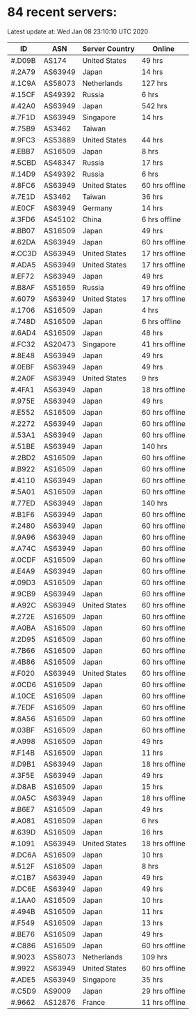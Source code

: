 # 84 recent servers:

Latest update at: Wed Jan 08 23:10:10 UTC 2020

| ID | ASN | Server Country | Online |
| -- | --- | -------------- | ------ |
| #.D09B | AS174 | United States | 49 hrs |
| #.2A79 | AS63949 | Japan | 14 hrs |
| #.1C9A | AS58073 | Netherlands | 127 hrs |
| #.15CF | AS49392 | Russia | 6 hrs |
| #.42A0 | AS63949 | Japan | 542 hrs |
| #.7F1D | AS63949 | Singapore | 14 hrs |
| #.75B9 | AS3462 | Taiwan | |
| #.9FC3 | AS53889 | United States | 44 hrs |
| #.EBB7 | AS16509 | Japan | 8 hrs |
| #.5CBD | AS48347 | Russia | 17 hrs |
| #.14D9 | AS49392 | Russia | 6 hrs |
| #.8FC6 | AS63949 | United States | 60 hrs offline |
| #.7E1D | AS3462 | Taiwan | 36 hrs |
| #.E0CF | AS63949 | Germany | 14 hrs |
| #.3FD6 | AS45102 | China | 6 hrs offline |
| #.BB07 | AS16509 | Japan | 49 hrs |
| #.62DA | AS63949 | Japan | 60 hrs offline |
| #.CC3D | AS63949 | United States | 17 hrs offline |
| #.ADA5 | AS63949 | United States | 17 hrs offline |
| #.EF72 | AS63949 | Japan | 49 hrs |
| #.B8AF | AS51659 | Russia | 49 hrs offline |
| #.6079 | AS63949 | United States | 17 hrs offline |
| #.1706 | AS16509 | Japan | 4 hrs |
| #.748D | AS16509 | Japan | 6 hrs offline |
| #.6AD4 | AS16509 | Japan | 48 hrs |
| #.FC32 | AS20473 | Singapore | 41 hrs offline |
| #.8E48 | AS63949 | Japan | 49 hrs |
| #.0EBF | AS63949 | Japan | 49 hrs |
| #.2A0F | AS63949 | United States | 9 hrs |
| #.4FA1 | AS63949 | Japan | 18 hrs offline |
| #.975E | AS63949 | Japan | 49 hrs |
| #.E552 | AS16509 | Japan | 60 hrs offline |
| #.2272 | AS63949 | Japan | 60 hrs offline |
| #.53A1 | AS63949 | Japan | 60 hrs offline |
| #.51BE | AS63949 | Japan | 140 hrs |
| #.2BD2 | AS16509 | Japan | 60 hrs offline |
| #.B922 | AS16509 | Japan | 60 hrs offline |
| #.4110 | AS63949 | Japan | 60 hrs offline |
| #.5A01 | AS16509 | Japan | 60 hrs offline |
| #.77ED | AS63949 | Japan | 140 hrs |
| #.B1F6 | AS63949 | Japan | 60 hrs offline |
| #.2480 | AS63949 | Japan | 60 hrs offline |
| #.9A96 | AS63949 | Japan | 60 hrs offline |
| #.A74C | AS63949 | Japan | 60 hrs offline |
| #.0CDF | AS16509 | Japan | 60 hrs offline |
| #.E4A9 | AS63949 | Japan | 60 hrs offline |
| #.09D3 | AS16509 | Japan | 60 hrs offline |
| #.9CB9 | AS63949 | Japan | 60 hrs offline |
| #.A92C | AS63949 | United States | 60 hrs offline |
| #.272E | AS16509 | Japan | 60 hrs offline |
| #.A0BA | AS16509 | Japan | 60 hrs offline |
| #.2D95 | AS16509 | Japan | 60 hrs offline |
| #.7B66 | AS16509 | Japan | 60 hrs offline |
| #.4B86 | AS16509 | Japan | 60 hrs offline |
| #.F020 | AS63949 | United States | 60 hrs offline |
| #.0CD6 | AS16509 | Japan | 60 hrs offline |
| #.10CE | AS16509 | Japan | 60 hrs offline |
| #.7EDF | AS16509 | Japan | 60 hrs offline |
| #.8A56 | AS16509 | Japan | 60 hrs offline |
| #.03BF | AS16509 | Japan | 60 hrs offline |
| #.A998 | AS16509 | Japan | 49 hrs |
| #.F14B | AS16509 | Japan | 11 hrs |
| #.D9B1 | AS63949 | Japan | 18 hrs offline |
| #.3F5E | AS63949 | Japan | 49 hrs |
| #.D8AB | AS16509 | Japan | 15 hrs |
| #.0A5C | AS63949 | Japan | 18 hrs offline |
| #.B6E7 | AS16509 | Japan | 49 hrs |
| #.A081 | AS16509 | Japan | 6 hrs |
| #.639D | AS16509 | Japan | 16 hrs |
| #.1091 | AS63949 | United States | 18 hrs offline |
| #.DC6A | AS16509 | Japan | 10 hrs |
| #.512F | AS16509 | Japan | 8 hrs |
| #.C1B7 | AS63949 | Japan | 49 hrs |
| #.DC6E | AS63949 | Japan | 49 hrs |
| #.1AA0 | AS16509 | Japan | 10 hrs |
| #.494B | AS16509 | Japan | 11 hrs |
| #.F549 | AS16509 | Japan | 13 hrs |
| #.BE76 | AS16509 | Japan | 49 hrs |
| #.C886 | AS16509 | Japan | 60 hrs offline |
| #.9023 | AS58073 | Netherlands | 109 hrs |
| #.9922 | AS63949 | United States | 60 hrs offline |
| #.ADE5 | AS63949 | Singapore | 35 hrs |
| #.C5D9 | AS9009 | Japan | 29 hrs offline |
| #.9662 | AS12876 | France | 11 hrs offline |

